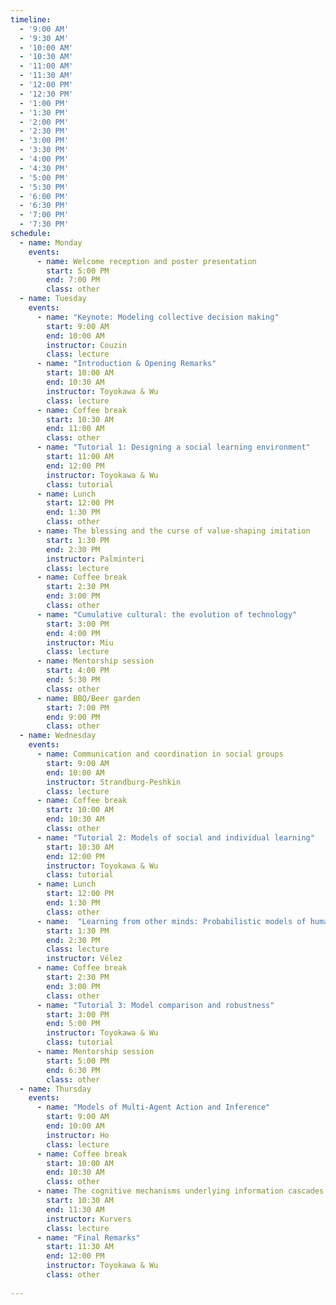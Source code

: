 ```yaml
---
timeline:
  - '9:00 AM'
  - '9:30 AM'
  - '10:00 AM'
  - '10:30 AM'
  - '11:00 AM'
  - '11:30 AM'
  - '12:00 PM'
  - '12:30 PM'
  - '1:00 PM'
  - '1:30 PM'
  - '2:00 PM'
  - '2:30 PM'
  - '3:00 PM'
  - '3:30 PM'
  - '4:00 PM'
  - '4:30 PM'
  - '5:00 PM'
  - '5:30 PM'
  - '6:00 PM'
  - '6:30 PM'
  - '7:00 PM'
  - '7:30 PM'
schedule:
  - name: Monday
    events:
      - name: Welcome reception and poster presentation
        start: 5:00 PM
        end: 7:00 PM
        class: other
  - name: Tuesday
    events:
      - name: "Keynote: Modeling collective decision making"
        start: 9:00 AM
        end: 10:00 AM
        instructor: Couzin
        class: lecture
      - name: "Introduction & Opening Remarks"
        start: 10:00 AM
        end: 10:30 AM
        instructor: Toyokawa & Wu
        class: lecture
      - name: Coffee break
        start: 10:30 AM
        end: 11:00 AM
        class: other
      - name: "Tutorial 1: Designing a social learning environment"
        start: 11:00 AM
        end: 12:00 PM
        instructor: Toyokawa & Wu
        class: tutorial
      - name: Lunch
        start: 12:00 PM
        end: 1:30 PM
        class: other
      - name: The blessing and the curse of value-shaping imitation
        start: 1:30 PM
        end: 2:30 PM
        instructor: Palminteri
        class: lecture
      - name: Coffee break
        start: 2:30 PM
        end: 3:00 PM
        class: other
      - name: "Cumulative cultural: the evolution of technology"
        start: 3:00 PM
        end: 4:00 PM
        instructor: Miu
        class: lecture
      - name: Mentorship session
        start: 4:00 PM 
        end: 5:30 PM 
        class: other
      - name: BBQ/Beer garden
        start: 7:00 PM 
        end: 9:00 PM 
        class: other
  - name: Wednesday
    events:
      - name: Communication and coordination in social groups
        start: 9:00 AM
        end: 10:00 AM
        instructor: Strandburg-Peshkin
        class: lecture
      - name: Coffee break
        start: 10:00 AM
        end: 10:30 AM
        class: other
      - name: "Tutorial 2: Models of social and individual learning"
        start: 10:30 AM
        end: 12:00 PM
        instructor: Toyokawa & Wu
        class: tutorial
      - name: Lunch
        start: 12:00 PM
        end: 1:30 PM
        class: other
      - name:  "Learning from other minds: Probabilistic models of human social learning"
        start: 1:30 PM 
        end: 2:30 PM 
        class: lecture
        instructor: Vélez
      - name: Coffee break
        start: 2:30 PM
        end: 3:00 PM
        class: other
      - name: "Tutorial 3: Model comparison and robustness"
        start: 3:00 PM
        end: 5:00 PM
        instructor: Toyokawa & Wu
        class: tutorial
      - name: Mentorship session
        start: 5:00 PM 
        end: 6:30 PM 
        class: other
  - name: Thursday
    events:
      - name: "Models of Multi-Agent Action and Inference"
        start: 9:00 AM
        end: 10:00 AM
        instructor: Ho
        class: lecture
      - name: Coffee break
        start: 10:00 AM
        end: 10:30 AM
        class: other
      - name: The cognitive mechanisms underlying information cascades
        start: 10:30 AM
        end: 11:30 AM
        instructor: Kurvers
        class: lecture
      - name: "Final Remarks"
        start: 11:30 AM
        end: 12:00 PM
        instructor: Toyokawa & Wu
        class: other
 
---
```

